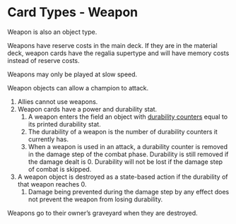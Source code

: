 # Card Types - Weapon

Weapon is also an object type.

Weapons have reserve costs in the main deck. If they are in the material deck, weapon cards have the regalia supertype and will have memory costs instead of reserve costs.

Weapons may only be played at slow speed.

Weapon objects can allow a champion to attack.

1. Allies cannot use weapons.
2. Weapon cards have a power and durability stat.
   1. A weapon enters the field an object with [durability counters](../../glossary/game-terms.md#durability-counters) equal to its printed durability stat.
   2. The durability of a weapon is the number of durability counters it currently has.
   3. When a weapon is used in an attack, a durability counter is removed in the damage step of the combat phase. Durability is still removed if the damage dealt is 0. Durability will not be lost if the damage step of combat is skipped.
3. A weapon object is destroyed as a state-based action if the durability of that weapon reaches 0.
   1. Damage being prevented during the damage step by any effect does not prevent the weapon from losing durability.

Weapons go to their owner’s graveyard when they are destroyed.
